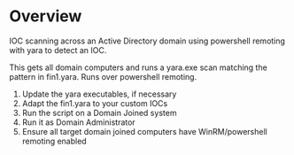 # Overview
IOC scanning across an Active Directory domain using powershell remoting with yara to detect an IOC.

This gets all domain computers and runs a yara.exe scan matching the pattern in fin1.yara.  Runs over powershell remoting.

1. Update the yara executables, if necessary
2. Adapt the fin1.yara to your custom IOCs
3. Run the script on a Domain Joined system
4. Run it as Domain Administrator
5. Ensure all target domain joined computers have WinRM/powershell remoting enabled
